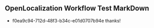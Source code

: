 ## OpenLocalization Workflow Test MarkDown
* f0ea9c94-712d-48f3-b34c-e01d0707b94e thanks!

<!--HONumber=Jul16_HO4-->


